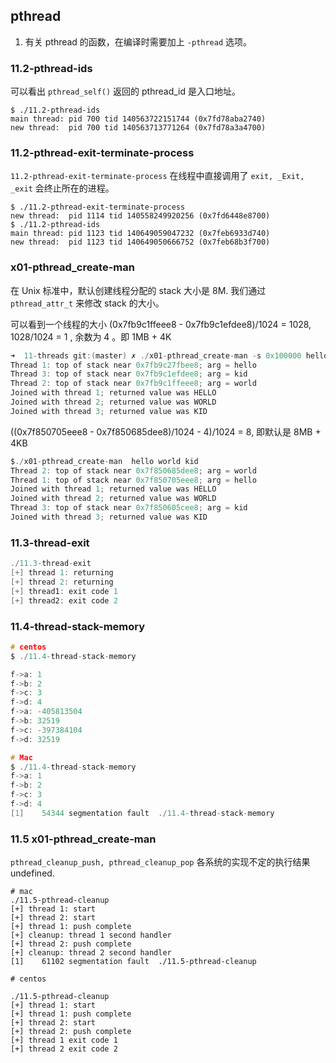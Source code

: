 ## pthread

1. 有关 pthread 的函数，在编译时需要加上 `-pthread` 选项。

### 11.2-pthread-ids

可以看出 `pthread_self()` 返回的 pthread_id 是入口地址。

```
$ ./11.2-pthread-ids
main thread: pid 700 tid 140563722151744 (0x7fd78aba2740)
new thread:  pid 700 tid 140563713771264 (0x7fd78a3a4700)
```

### 11.2-pthread-exit-terminate-process

`11.2-pthread-exit-terminate-process` 在线程中直接调用了 `exit, _Exit, _exit` 会终止所在的进程。

```
$ ./11.2-pthread-exit-terminate-process
new thread:  pid 1114 tid 140558249920256 (0x7fd6448e8700)
$ ./11.2-pthread-ids
main thread: pid 1123 tid 140649059047232 (0x7feb6933d740)
new thread:  pid 1123 tid 140649050666752 (0x7feb68b3f700)
```



### x01-pthread_create-man

在 Unix 标准中，默认创建线程分配的 stack 大小是 8M. 我们通过 `pthread_attr_t` 来修改 stack 的大小。

可以看到一个线程的大小 (0x7fb9c1ffeee8 - 0x7fb9c1efdee8)/1024 = 1028, 1028/1024 = 1 , 余数为 4 。即 1MB + 4K
```c
➜  11-threads git:(master) ✗ ./x01-pthread_create-man -s 0x100000 hello world kid
Thread 1: top of stack near 0x7fb9c27fbee8; arg = hello
Thread 3: top of stack near 0x7fb9c1efdee8; arg = kid
Thread 2: top of stack near 0x7fb9c1ffeee8; arg = world
Joined with thread 1; returned value was HELLO
Joined with thread 2; returned value was WORLD
Joined with thread 3; returned value was KID
```

((0x7f850705eee8 - 0x7f850685dee8)/1024 - 4)/1024 = 8, 即默认是  8MB + 4KB

```c
$./x01-pthread_create-man  hello world kid
Thread 2: top of stack near 0x7f850685dee8; arg = world
Thread 1: top of stack near 0x7f850705eee8; arg = hello
Joined with thread 1; returned value was HELLO
Joined with thread 2; returned value was WORLD
Thread 3: top of stack near 0x7f850605cee8; arg = kid
Joined with thread 3; returned value was KID
```

###  11.3-thread-exit

```c
./11.3-thread-exit
[+] thread 1: returning
[+] thread 2: returning
[+] thread1: exit code 1
[+] thread2: exit code 2
```

### 11.4-thread-stack-memory

```c
# centos
$ ./11.4-thread-stack-memory

f->a: 1
f->b: 2
f->c: 3
f->d: 4
f->a: -405813504
f->b: 32519
f->c: -397384104
f->d: 32519

```

```c
# Mac
$ ./11.4-thread-stack-memory
f->a: 1
f->b: 2
f->c: 3
f->d: 4
[1]    54344 segmentation fault  ./11.4-thread-stack-memory
```

### 11.5 x01-pthread_create-man

`pthread_cleanup_push, pthread_cleanup_pop` 各系统的实现不定的执行结果 undefined.

```
# mac
./11.5-pthread-cleanup
[+] thread 1: start
[+] thread 2: start
[+] thread 1: push complete
[+] cleanup: thread 1 second handler
[+] thread 2: push complete
[+] cleanup: thread 2 second handler
[1]    61102 segmentation fault  ./11.5-pthread-cleanup

# centos

./11.5-pthread-cleanup
[+] thread 1: start
[+] thread 1: push complete
[+] thread 2: start
[+] thread 2: push complete
[+] thread 1 exit code 1
[+] thread 2 exit code 2

```
